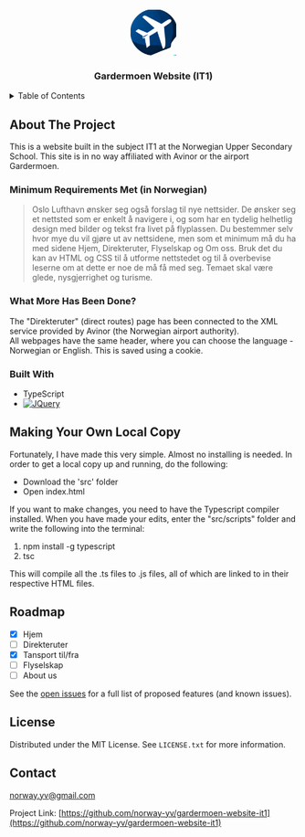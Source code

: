 <a name="readme-top"></a>
<!-- PROJECT LOGO -->
<br />
<div align="center">
  <a href="https://github.com/norway-yv/gardermoen-website-it1">
    <img src="./src/images/repo-favicon.png" alt="Logo" width="80" height="80">
  </a>

<h3 align="center">Gardermoen Website (IT1)</h3>

</div>



<!-- TABLE OF CONTENTS -->
<details>
  <summary>Table of Contents</summary>
  <ol>
    <li>
      <a href="#about">About The Project</a>
      <ul>
        <li><a href="#minimum-requirements">Minimum Requirements Met (in Norwegian)</a></li>
        <li><a href="#whatmore">What More Has Been Done?</a></li>
        <li><a href="#built-with">Built With</a></li>
      </ul>
    </li>
    <li><a href="#making-copy">Making Your Own Local Copy</a></li>
    <li><a href="#roadmap">Roadmap</a></li>
    <li><a href="#license">License</a></li>
    <li><a href="#contact">Contact</a></li>
  </ol>
</details>



<!-- ABOUT THE PROJECT -->
## About The Project <a id="about"></a>
This is a website built in the subject IT1 at the Norwegian Upper Secondary School. This site is in no way affiliated with Avinor or the airport Gardermoen.

### Minimum Requirements Met (in Norwegian) <a id="minimum-requirements"></a>
>Oslo Lufthavn ønsker seg også forslag til nye nettsider. De ønsker seg et nettsted som er enkelt å navigere i, og som har en tydelig helhetlig design med bilder og tekst fra livet på flyplassen. Du bestemmer selv hvor mye du vil gjøre ut av nettsidene, men som et minimum må du ha med sidene Hjem, Direkteruter, Flyselskap og Om oss. Bruk det du kan av HTML og CSS til å utforme nettstedet og til å overbevise leserne om at dette er noe de må få med seg. Temaet skal være glede, nysgjerrighet og turisme.
### What More Has Been Done? <a id="whatmore"></a>
The "Direkteruter" (direct routes) page has been connected to the XML service provided by Avinor (the Norwegian airport authority).\
All webpages have the same header, where you can choose the language - Norwegian or English. This is saved using a cookie.

### Built With

* TypeScript
* [![JQuery][JQuery.com]][JQuery-url]


<!-- GETTING STARTED -->
## Making Your Own Local Copy <a id="making-copy"></a>
Fortunately, I have made this very simple. Almost no installing is needed. In order to get a local copy up and running, do the following:
<ul>
  <li>Download the 'src' folder</li>
  <li>Open index.html</li>
</ul>
If you want to make changes, you need to have the Typescript compiler installed. When you have made your edits, enter the "src/scripts" folder and write the following into the terminal:
<ol>
  <li>npm install -g typescript</li>
  <li>tsc</li>
</ol>
This will compile all the .ts files to .js files, all of which are linked to in their respective HTML files.

<!-- ROADMAP -->
## Roadmap

- [x] Hjem
- [ ] Direkteruter
- [x] Tansport til/fra
- [ ] Flyselskap
- [ ] About us

See the [open issues](https://github.com/norway-yv/gardermoen-website-it1/issues) for a full list of proposed features (and known issues).



<!-- LICENSE -->
## License

Distributed under the MIT License. See `LICENSE.txt` for more information.

<!-- CONTACT -->
## Contact

norway.yv@gmail.com

Project Link: [https://github.com/norway-yv/gardermoen-website-it1](https://github.com/norway-yv/gardermoen-website-it1)



<!-- MARKDOWN LINKS & IMAGES -->
<!-- https://www.markdownguide.org/basic-syntax/#reference-style-links -->
[contributors-shield]: https://img.shields.io/github/contributors/norway-yv/gardermoen-website-it1.svg?style=for-the-badge
[contributors-url]: https://github.com/norway-yv/gardermoen-website-it1/graphs/contributors
[forks-shield]: https://img.shields.io/github/forks/norway-yv/gardermoen-website-it1.svg?style=for-the-badge
[forks-url]: https://github.com/norway-yv/gardermoen-website-it1/network/members
[stars-shield]: https://img.shields.io/github/stars/norway-yv/gardermoen-website-it1.svg?style=for-the-badge
[stars-url]: https://github.com/norway-yv/gardermoen-website-it1/stargazers
[issues-shield]: https://img.shields.io/github/issues/norway-yv/gardermoen-website-it1.svg?style=for-the-badge
[issues-url]: https://github.com/norway-yv/gardermoen-website-it1/issues
[license-shield]: https://img.shields.io/github/license/norway-yv/gardermoen-website-it1.svg?style=for-the-badge
[license-url]: https://github.com/norway-yv/gardermoen-website-it1/blob/master/LICENSE.txt
[linkedin-shield]: https://img.shields.io/badge/-LinkedIn-black.svg?style=for-the-badge&logo=linkedin&colorB=555
[linkedin-url]: https://linkedin.com/in/linkedin_username

[JQuery.com]: https://img.shields.io/badge/jQuery-0769AD?style=for-the-badge&logo=jquery&logoColor=white
[JQuery-url]: https://jquery.com 

